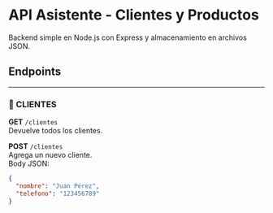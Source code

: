 # API Asistente - Clientes y Productos

Backend simple en Node.js con Express y almacenamiento en archivos JSON.

## Endpoints

---

### 📁 CLIENTES

**GET** `/clientes`  
Devuelve todos los clientes.

**POST** `/clientes`  
Agrega un nuevo cliente.  
Body JSON:

```json
{
  "nombre": "Juan Pérez",
  "telefono": "123456789"
}
```
